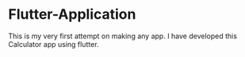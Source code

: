 # Flutter-Application
This is my very first attempt on making any app. I have developed this Calculator app using flutter.
